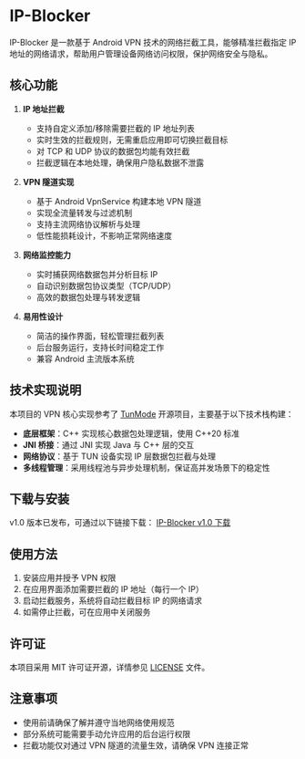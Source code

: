 # IP-Blocker

IP-Blocker 是一款基于 Android VPN 技术的网络拦截工具，能够精准拦截指定 IP 地址的网络请求，帮助用户管理设备网络访问权限，保护网络安全与隐私。

## 核心功能

1. **IP 地址拦截**
   - 支持自定义添加/移除需要拦截的 IP 地址列表
   - 实时生效的拦截规则，无需重启应用即可切换拦截目标
   - 对 TCP 和 UDP 协议的数据包均能有效拦截
   - 拦截逻辑在本地处理，确保用户隐私数据不泄露

2. **VPN 隧道实现**
   - 基于 Android VpnService 构建本地 VPN 隧道
   - 实现全流量转发与过滤机制
   - 支持主流网络协议解析与处理
   - 低性能损耗设计，不影响正常网络速度

3. **网络监控能力**
   - 实时捕获网络数据包并分析目标 IP
   - 自动识别数据包协议类型（TCP/UDP）
   - 高效的数据包处理与转发逻辑

4. **易用性设计**
   - 简洁的操作界面，轻松管理拦截列表
   - 后台服务运行，支持长时间稳定工作
   - 兼容 Android 主流版本系统

## 技术实现说明

本项目的 VPN 核心实现参考了 [TunMode](https://github.com/gxosty/TunMode) 开源项目，主要基于以下技术栈构建：

- **底层框架**：C++ 实现核心数据包处理逻辑，使用 C++20 标准
- **JNI 桥接**：通过 JNI 实现 Java 与 C++ 层的交互
- **网络协议**：基于 TUN 设备实现 IP 层数据包拦截与处理
- **多线程管理**：采用线程池与异步处理机制，保证高并发场景下的稳定性

## 下载与安装

v1.0 版本已发布，可通过以下链接下载：
[IP-Blocker v1.0 下载](https://example.com/ip-blocker-v1.0.apk)  

## 使用方法

1. 安装应用并授予 VPN 权限
2. 在应用界面添加需要拦截的 IP 地址（每行一个 IP）
3. 启动拦截服务，系统将自动拦截目标 IP 的网络请求
4. 如需停止拦截，可在应用中关闭服务

## 许可证

本项目采用 MIT 许可证开源，详情参见 [LICENSE](LICENSE) 文件。

## 注意事项

- 使用前请确保了解并遵守当地网络使用规范
- 部分系统可能需要手动允许应用的后台运行权限
- 拦截功能仅对通过 VPN 隧道的流量生效，请确保 VPN 连接正常

